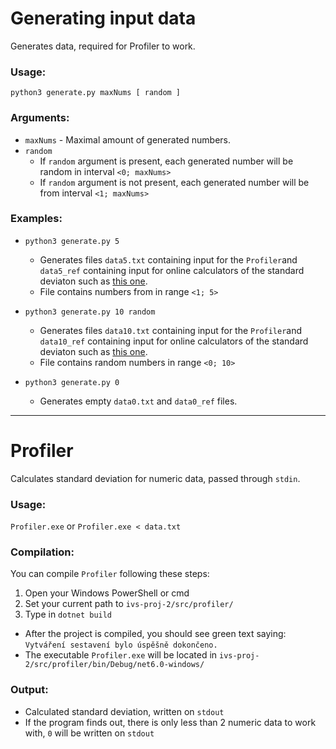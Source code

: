 # Generating input data
Generates data, required for Profiler to work.
### Usage:
`python3 generate.py maxNums [ random ]`

### Arguments:
- `maxNums` - Maximal amount of generated numbers.
- `random`
    - If `random` argument is present, each generated number will be random in interval `<0; maxNums>`
    - If `random` argument is not present, each generated number will be from interval `<1; maxNums>`

### Examples:
- `python3 generate.py 5`
    - Generates files `data5.txt` containing input for the `Profiler`and `data5_ref` containing input for online calculators of the standard deviaton such as [this one](https://www.hackmath.net/cz/kalkulacka/vypocet-smerodatne-odchylky).
    - File contains numbers from in range `<1; 5>`

- `python3 generate.py 10 random`
    - Generates files `data10.txt` containing input for the `Profiler`and `data10_ref` containing input for online calculators of the standard deviaton such as [this one](https://www.hackmath.net/cz/kalkulacka/vypocet-smerodatne-odchylky).
    - File contains random numbers in range `<0; 10>`

- `python3 generate.py 0`
    - Generates empty `data0.txt` and `data0_ref` files.

- - -

# Profiler
Calculates standard deviation for numeric data, passed through `stdin`.
### Usage:
`Profiler.exe`
or
`Profiler.exe < data.txt`

### Compilation:
You can compile `Profiler` following these steps:
1. Open your Windows PowerShell or cmd
2. Set your current path to `ivs-proj-2/src/profiler/`
3. Type in `dotnet build`

- After the project is compiled, you should see green text saying: `Vytváření sestavení bylo úspěšně dokončeno.`
- The executable `Profiler.exe` will be located in `ivs-proj-2/src/profiler/bin/Debug/net6.0-windows/`

### Output:
- Calculated standard deviation, written on `stdout`
- If the program finds out, there is only less than 2 numeric data to work with, `0` will be written on `stdout`
